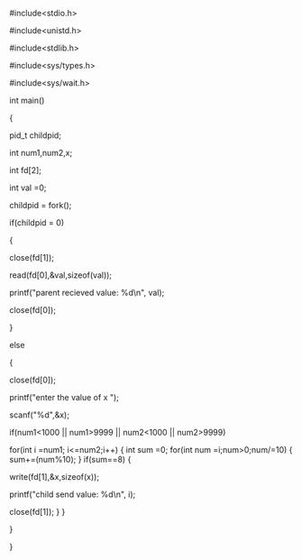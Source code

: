 #include<stdio.h>
 
#include<unistd.h>
 
#include<stdlib.h>
 
#include<sys/types.h>
 
#include<sys/wait.h>
 
int main()
 
{
 
pid_t childpid;
 
int num1,num2,x;
 
int fd[2];
 
int val =0;
 
childpid = fork();
 
if(childpid = 0)
 
{
 
close(fd[1]);
 
read(fd[0],&val,sizeof(val));
 
printf("parent recieved value: %d\n", val);
 
close(fd[0]);
 
}
 
else
 
{
 
close(fd[0]);
 
printf("enter the value of x ");
 
scanf("%d",&x);
 
if(num1<1000 || num1>9999 || num2<1000 || num2>9999)

for(int i =num1; i<=num2;i++)
{
int sum =0;
for(int num =i;num>0;num/=10)
{
sum+=(num%10);
}
if(sum==8)
{

write(fd[1],&x,sizeof(x));
 
printf("child send value: %d\n", i);
 
close(fd[1]);
}
}
 
}
 
}

